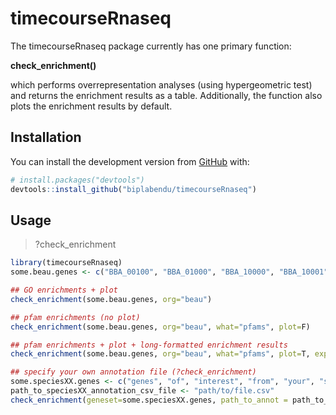 
<!-- README.md is generated from README.Rmd. Please edit that file -->
timecourseRnaseq
================

<!-- badges: start -->
<!-- badges: end -->
The timecourseRnaseq package currently has one primary function:    
   
**check_enrichment()**    
   
which performs overrepresentation analyses (using hypergeometric test) and returns the enrichment results as a table. Additionally, the function also plots the enrichment results by default.


Installation
------------

You can install the development version from [GitHub](https://github.com/) with:

``` r
# install.packages("devtools")
devtools::install_github("biplabendu/timecourseRnaseq")
```

Usage
-------

> ?check_enrichment 

``` r
library(timecourseRnaseq)
some.beau.genes <- c("BBA_00100", "BBA_01000", "BBA_10000", "BBA_10001", "BBA_10002", "BBA_10003", "BBA_10004")

## GO enrichments + plot
check_enrichment(some.beau.genes, org="beau")

## pfam enrichments (no plot)
check_enrichment(some.beau.genes, org="beau", what="pfams", plot=F)

## pfam enrichments + plot + long-formatted enrichment results
check_enrichment(some.beau.genes, org="beau", what="pfams", plot=T, expand=T)

## specify your own annotation file (?check_enrichment)
some.speciesXX.genes <- c("genes", "of", "interest", "from", "your", "species") # geneset
path_to_speciesXX_annotation_csv_file <- "path/to/file.csv" 
check_enrichment(geneset=some.speciesXX.genes, path_to_annot = path_to_speciesXX_annotation_csv_file, what="GOs") # double-check if sep needs to be specified


```
